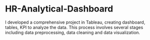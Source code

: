 # HR-Analytical-Dashboard
I developed a comprehensive project in Tableau, creating dashboard, tables, KPI to analyze the data. This process involves several stages including data preprocessing, data cleaning and data visualization.
